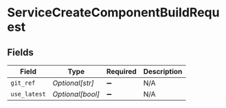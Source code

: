 # ServiceCreateComponentBuildRequest


## Fields

| Field              | Type               | Required           | Description        |
| ------------------ | ------------------ | ------------------ | ------------------ |
| `git_ref`          | *Optional[str]*    | :heavy_minus_sign: | N/A                |
| `use_latest`       | *Optional[bool]*   | :heavy_minus_sign: | N/A                |